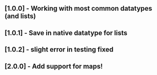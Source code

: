 ## [1.0.0] - Working with most common datatypes (and lists)
## [1.0.1] - Save in native datatype for lists
## [1.0.2] - slight error in testing fixed
## [2.0.0] - Add support for maps!